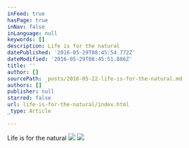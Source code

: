 ```yaml
---
inFeed: true
hasPage: true
inNav: false
inLanguage: null
keywords: []
description: Life is for the natural
datePublished: '2016-05-29T08:45:54.772Z'
dateModified: '2016-05-29T08:45:51.886Z'
title: ''
author: []
sourcePath: _posts/2016-05-22-life-is-for-the-natural.md
authors: []
publisher: null
starred: false
url: life-is-for-the-natural/index.html
_type: Article

---
```

Life is for the natural
![](https://the-grid-user-content.s3-us-west-2.amazonaws.com/27f461f7-fa4c-4807-98d1-45cc9eddb919.jpg)
![](https://the-grid-user-content.s3-us-west-2.amazonaws.com/b250e85b-dae3-4c5b-88fb-4f34d1995629.jpg)